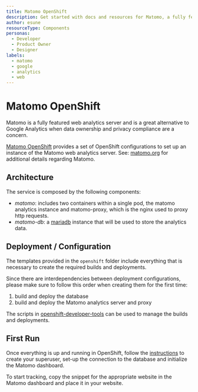 ```yaml
---
title: Matomo OpenShift
description: Get started with docs and resources for Matomo, a fully featured web analytics server. It's a great alternative to Google Analytics when data ownership and privacy compliance are a concern.
author: esune
resourceType: Components
personas: 
  - Developer
  - Product Owner
  - Designer
labels:
  - matomo
  - google
  - analytics
  - web
---
```

# Matomo OpenShift
Matomo is a fully featured web analytics server and is a great alternative to Google Analytics when data ownership and privacy compliance are a concern.

[Matomo OpenShift](https://github.com/BCDevOps/matomo-openshift) provides a set of OpenShift configurations to set up an instance of the Matomo web analytics server. See: [matomo.org](https://matomo.org/) for additional details regarding Matomo.

## Architecture
The service is composed by the following components:
- *matomo*: includes two containers within a single pod, the matomo analytics instance and matomo-proxy, which is the nginx used to proxy http requests.
- *matomo-db*: a [mariadb](https://mariadb.org) instance that will be used to store the analytics data.

## Deployment / Configuration
The templates provided in the `openshift` folder include everything that is necessary to create the required builds and deployments.

Since there are interdependencies between deployment configurations, please make sure to follow this order when creating them for the first time:
1) build and deploy the database
2) build and deploy the Matomo analytics server and proxy

The scripts in [openshift-developer-tools](https://github.com/BCDevOps/openshift-developer-tools) can be used to manage the builds and deployments.

## First Run
Once everything is up and running in OpenShift, follow the [instructions](https://matomo.org/docs/installation/#the-5-minute-matomo-installation) to create your superuser, set-up the connection to the database and initialize the Matomo dashboard.

To start tracking, copy the snippet for the appropriate website in the Matomo dashboard and place it in your website.
